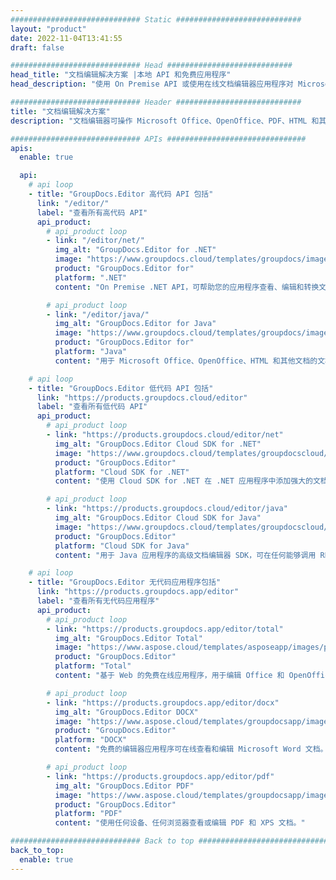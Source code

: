```yaml
---
############################# Static ############################
layout: "product"
date: 2022-11-04T13:41:55
draft: false

############################# Head ############################
head_title: "文档编辑解决方案 |本地 API 和免费应用程序"
head_description: "使用 On Premise API 或使用在线文档编辑器应用程序对 Microsoft Office、OpenDocument、PDF 和其他文件格式进行文档编辑。"

############################# Header ############################
title: "文档编辑解决方案"
description: "文档编辑器可操作 Microsoft Office、OpenOffice、PDF、HTML 和其他文档文件格式。"

############################# APIs ###############################
apis:
  enable: true

  api:
    # api loop
    - title: "GroupDocs.Editor 高代码 API 包括"
      link: "/editor/"
      label: "查看所有高代码 API"
      api_product:
        # api_product loop
        - link: "/editor/net/"
          img_alt: "GroupDocs.Editor for .NET"
          image: "https://www.groupdocs.cloud/templates/groupdocs/images/product-logos/groupdocs-editor-net.png"
          product: "GroupDocs.Editor for"
          platform: ".NET"
          content: "On Premise .NET API，可帮助您的应用程序查看、编辑和转换文档。"

        # api_product loop
        - link: "/editor/java/"
          img_alt: "GroupDocs.Editor for Java"
          image: "https://www.groupdocs.cloud/templates/groupdocs/images/product-logos/groupdocs-editor-java.png"
          product: "GroupDocs.Editor for"
          platform: "Java"
          content: "用于 Microsoft Office、OpenOffice、HTML 和其他文档的文档编辑 API，可在基于 Java 的应用程序中进行操作。"

    # api loop
    - title: "GroupDocs.Editor 低代码 API 包括"
      link: "https://products.groupdocs.cloud/editor"
      label: "查看所有低代码 API"
      api_product:
        # api_product loop
        - link: "https://products.groupdocs.cloud/editor/net"
          img_alt: "GroupDocs.Editor Cloud SDK for .NET"
          image: "https://www.groupdocs.cloud/templates/groupdocscloud/images/sdk/272x272/groupdocs_editor-for-net.png"
          product: "GroupDocs.Editor"
          platform: "Cloud SDK for .NET"
          content: "使用 Cloud SDK for .NET 在 .NET 应用程序中添加强大的文档格式编辑功能。编辑 MS Office、Web 和 XML 文档。"

        # api_product loop
        - link: "https://products.groupdocs.cloud/editor/java"
          img_alt: "GroupDocs.Editor Cloud SDK for Java"
          image: "https://www.groupdocs.cloud/templates/groupdocscloud/images/sdk/272x272/groupdocs_editor-for-java.png"
          product: "GroupDocs.Editor"
          platform: "Cloud SDK for Java"
          content: "用于 Java 应用程序的高级文档编辑器 SDK，可在任何能够调用 REST API 的平台上编辑行业标准文档文件格式。"

    # api loop
    - title: "GroupDocs.Editor 无代码应用程序包括"
      link: "https://products.groupdocs.app/editor"
      label: "查看所有无代码应用程序"
      api_product:
        # api_product loop
        - link: "https://products.groupdocs.app/editor/total"
          img_alt: "GroupDocs.Editor Total"
          image: "https://www.aspose.cloud/templates/asposeapp/images/products/logo/aspose_editor-app.png"
          product: "GroupDocs.Editor"
          platform: "Total"
          content: "基于 Web 的免费在线应用程序，用于编辑 Office 和 OpenOffice 中的流行文件格式。"

        # api_product loop
        - link: "https://products.groupdocs.app/editor/docx"
          img_alt: "GroupDocs.Editor DOCX"
          image: "https://www.aspose.cloud/templates/groupdocsapp/images/products/logo/groupdocs_words-app.png"
          product: "GroupDocs.Editor"
          platform: "DOCX"
          content: "免费的编辑器应用程序可在线查看和编辑 Microsoft Word 文档。"

        # api_product loop
        - link: "https://products.groupdocs.app/editor/pdf"
          img_alt: "GroupDocs.Editor PDF"
          image: "https://www.aspose.cloud/templates/groupdocsapp/images/products/logo/groupdocs_pdf-app.png"
          product: "GroupDocs.Editor"
          platform: "PDF"
          content: "使用任何设备、任何浏览器查看或编辑 PDF 和 XPS 文档。"

############################# Back to top ###############################
back_to_top:
  enable: true
---
```

